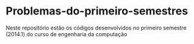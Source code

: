 # Problemas-do-primeiro-semestres
Neste repositório estão os códigos desenvolvidos no primeiro semestre (2014.1) do curso de engenharia da computação 
